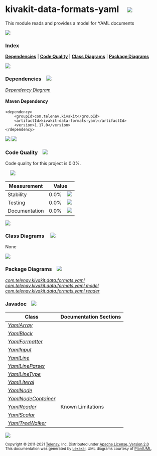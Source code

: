 [//]: # (start-user-text)



[//]: # (end-user-text)

# kivakit-data-formats-yaml &nbsp;&nbsp; <img src="https://telenav.github.io/telenav-assets/images/icons/bits-32.png" srcset="https://telenav.github.io/telenav-assets/images/icons/bits-32-2x.png 2x"/>

This module reads and provides a model for YAML documents

<img src="https://telenav.github.io/telenav-assets/images/separators/horizontal-line-512.png" srcset="https://telenav.github.io/telenav-assets/images/separators/horizontal-line-512-2x.png 2x"/>

### Index



[**Dependencies**](#dependencies) | [**Code Quality**](#code-quality) | [**Class Diagrams**](#class-diagrams) | [**Package Diagrams**](#package-diagrams)

<img src="https://telenav.github.io/telenav-assets/images/separators/horizontal-line-512.png" srcset="https://telenav.github.io/telenav-assets/images/separators/horizontal-line-512-2x.png 2x"/>

### Dependencies <a name="dependencies"></a> &nbsp;&nbsp; <img src="https://telenav.github.io/telenav-assets/images/icons/dependencies-32.png" srcset="https://telenav.github.io/telenav-assets/images/icons/dependencies-32-2x.png 2x"/>

[*Dependency Diagram*](https://www.kivakit.org/1.17.0/lexakai/kivakit-extensions/kivakit-data/formats/yaml/documentation/diagrams/dependencies.svg)

#### Maven Dependency

    <dependency>
        <groupId>com.telenav.kivakit</groupId>
        <artifactId>kivakit-data-formats-yaml</artifactId>
        <version>1.17.0</version>
    </dependency>

<img src="https://telenav.github.io/telenav-assets/images/separators/horizontal-line-128.png" srcset="https://telenav.github.io/telenav-assets/images/separators/horizontal-line-128-2x.png 2x"/>

[//]: # (start-user-text)



[//]: # (end-user-text)

<img src="https://telenav.github.io/telenav-assets/images/separators/horizontal-line-128.png" srcset="https://telenav.github.io/telenav-assets/images/separators/horizontal-line-128-2x.png 2x"/>

### Code Quality <a name="code-quality"></a> &nbsp;&nbsp; <img src="https://telenav.github.io/telenav-assets/images/icons/ruler-32.png" srcset="https://telenav.github.io/telenav-assets/images/icons/ruler-32-2x.png 2x"/>

Code quality for this project is 0.0%.  
  
&nbsp; &nbsp; <img src="https://telenav.github.io/telenav-assets/images/meters/meter-0-96.png" srcset="https://telenav.github.io/telenav-assets/images/meters/meter-0-96-2x.png 2x"/>

| Measurement   | Value                    |
|---------------|--------------------------|
| Stability     | 0.0%&nbsp; &nbsp; <img src="https://telenav.github.io/telenav-assets/images/meters/meter-0-96.png" srcset="https://telenav.github.io/telenav-assets/images/meters/meter-0-96-2x.png 2x"/>     |
| Testing       | 0.0%&nbsp; &nbsp; <img src="https://telenav.github.io/telenav-assets/images/meters/meter-0-96.png" srcset="https://telenav.github.io/telenav-assets/images/meters/meter-0-96-2x.png 2x"/>       |
| Documentation | 0.0%&nbsp; &nbsp; <img src="https://telenav.github.io/telenav-assets/images/meters/meter-0-96.png" srcset="https://telenav.github.io/telenav-assets/images/meters/meter-0-96-2x.png 2x"/> |

<img src="https://telenav.github.io/telenav-assets/images/separators/horizontal-line-128.png" srcset="https://telenav.github.io/telenav-assets/images/separators/horizontal-line-128-2x.png 2x"/>

### Class Diagrams <a name="class-diagrams"></a> &nbsp; &nbsp; <img src="https://telenav.github.io/telenav-assets/images/icons/diagram-40.png" srcset="https://telenav.github.io/telenav-assets/images/icons/diagram-40-2x.png 2x"/>

None

<img src="https://telenav.github.io/telenav-assets/images/separators/horizontal-line-128.png" srcset="https://telenav.github.io/telenav-assets/images/separators/horizontal-line-128-2x.png 2x"/>

### Package Diagrams <a name="package-diagrams"></a> &nbsp;&nbsp; <img src="https://telenav.github.io/telenav-assets/images/icons/box-24.png" srcset="https://telenav.github.io/telenav-assets/images/icons/box-24-2x.png 2x"/>

[*com.telenav.kivakit.data.formats.yaml*](https://www.kivakit.org/1.17.0/lexakai/kivakit-extensions/kivakit-data/formats/yaml/documentation/diagrams/com.telenav.kivakit.data.formats.yaml.svg)  
[*com.telenav.kivakit.data.formats.yaml.model*](https://www.kivakit.org/1.17.0/lexakai/kivakit-extensions/kivakit-data/formats/yaml/documentation/diagrams/com.telenav.kivakit.data.formats.yaml.model.svg)  
[*com.telenav.kivakit.data.formats.yaml.reader*](https://www.kivakit.org/1.17.0/lexakai/kivakit-extensions/kivakit-data/formats/yaml/documentation/diagrams/com.telenav.kivakit.data.formats.yaml.reader.svg)

### Javadoc <a name="code-quality"></a> &nbsp;&nbsp; <img src="https://telenav.github.io/telenav-assets/images/icons/books-24.png" srcset="https://telenav.github.io/telenav-assets/images/icons/books-24-2x.png 2x"/>

| Class | Documentation Sections  |
|-------|-------------------------|
| [*YamlArray*](https://www.kivakit.org/1.17.0/javadoc/kivakit-extensions/kivakit-data-formats-yaml/com/telenav/kivakit/data/formats/yaml/model/YamlArray.html) |  |  
| [*YamlBlock*](https://www.kivakit.org/1.17.0/javadoc/kivakit-extensions/kivakit-data-formats-yaml/com/telenav/kivakit/data/formats/yaml/model/YamlBlock.html) |  |  
| [*YamlFormatter*](https://www.kivakit.org/1.17.0/javadoc/kivakit-extensions/kivakit-data-formats-yaml/com/telenav/kivakit/data/formats/yaml/YamlFormatter.html) |  |  
| [*YamlInput*](https://www.kivakit.org/1.17.0/javadoc/kivakit-extensions/kivakit-data-formats-yaml/com/telenav/kivakit/data/formats/yaml/reader/YamlInput.html) |  |  
| [*YamlLine*](https://www.kivakit.org/1.17.0/javadoc/kivakit-extensions/kivakit-data-formats-yaml/com/telenav/kivakit/data/formats/yaml/reader/YamlLine.html) |  |  
| [*YamlLineParser*](https://www.kivakit.org/1.17.0/javadoc/kivakit-extensions/kivakit-data-formats-yaml/com/telenav/kivakit/data/formats/yaml/reader/YamlLineParser.html) |  |  
| [*YamlLineType*](https://www.kivakit.org/1.17.0/javadoc/kivakit-extensions/kivakit-data-formats-yaml/com/telenav/kivakit/data/formats/yaml/reader/YamlLineType.html) |  |  
| [*YamlLiteral*](https://www.kivakit.org/1.17.0/javadoc/kivakit-extensions/kivakit-data-formats-yaml/com/telenav/kivakit/data/formats/yaml/model/YamlLiteral.html) |  |  
| [*YamlNode*](https://www.kivakit.org/1.17.0/javadoc/kivakit-extensions/kivakit-data-formats-yaml/com/telenav/kivakit/data/formats/yaml/model/YamlNode.html) |  |  
| [*YamlNodeContainer*](https://www.kivakit.org/1.17.0/javadoc/kivakit-extensions/kivakit-data-formats-yaml/com/telenav/kivakit/data/formats/yaml/model/YamlNodeContainer.html) |  |  
| [*YamlReader*](https://www.kivakit.org/1.17.0/javadoc/kivakit-extensions/kivakit-data-formats-yaml/com/telenav/kivakit/data/formats/yaml/reader/YamlReader.html) | Known Limitations |  
| [*YamlScalar*](https://www.kivakit.org/1.17.0/javadoc/kivakit-extensions/kivakit-data-formats-yaml/com/telenav/kivakit/data/formats/yaml/model/YamlScalar.html) |  |  
| [*YamlTreeWalker*](https://www.kivakit.org/1.17.0/javadoc/kivakit-extensions/kivakit-data-formats-yaml/com/telenav/kivakit/data/formats/yaml/YamlTreeWalker.html) |  |  

[//]: # (start-user-text)



[//]: # (end-user-text)

<img src="https://telenav.github.io/telenav-assets/images/separators/horizontal-line-512.png" srcset="https://telenav.github.io/telenav-assets/images/separators/horizontal-line-512-2x.png 2x"/>

<sub>Copyright &#169; 2011-2021 [Telenav](https://telenav.com), Inc. Distributed under [Apache License, Version 2.0](LICENSE)</sub>  
<sub>This documentation was generated by [Lexakai](https://lexakai.org). UML diagrams courtesy of [PlantUML](https://plantuml.com).</sub>
